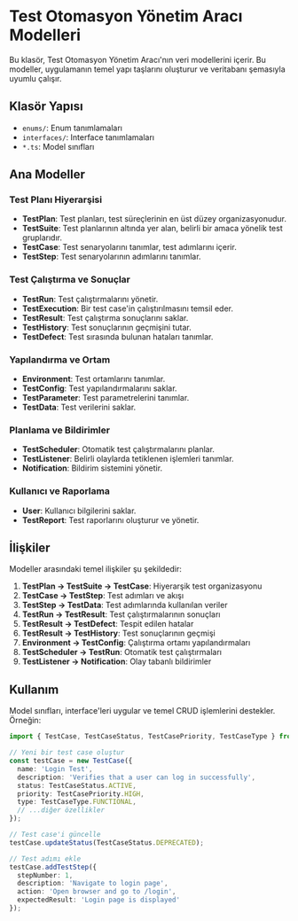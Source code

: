 # Test Otomasyon Yönetim Aracı Modelleri

Bu klasör, Test Otomasyon Yönetim Aracı'nın veri modellerini içerir. Bu modeller, uygulamanın temel yapı taşlarını oluşturur ve veritabanı şemasıyla uyumlu çalışır.

## Klasör Yapısı

- `enums/`: Enum tanımlamaları
- `interfaces/`: Interface tanımlamaları
- `*.ts`: Model sınıfları

## Ana Modeller

### Test Planı Hiyerarşisi

- **TestPlan**: Test planları, test süreçlerinin en üst düzey organizasyonudur.
- **TestSuite**: Test planlarının altında yer alan, belirli bir amaca yönelik test gruplarıdır.
- **TestCase**: Test senaryolarını tanımlar, test adımlarını içerir.
- **TestStep**: Test senaryolarının adımlarını tanımlar.

### Test Çalıştırma ve Sonuçlar

- **TestRun**: Test çalıştırmalarını yönetir.
- **TestExecution**: Bir test case'in çalıştırılmasını temsil eder.
- **TestResult**: Test çalıştırma sonuçlarını saklar.
- **TestHistory**: Test sonuçlarının geçmişini tutar.
- **TestDefect**: Test sırasında bulunan hataları tanımlar.

### Yapılandırma ve Ortam

- **Environment**: Test ortamlarını tanımlar.
- **TestConfig**: Test yapılandırmalarını saklar.
- **TestParameter**: Test parametrelerini tanımlar.
- **TestData**: Test verilerini saklar.

### Planlama ve Bildirimler

- **TestScheduler**: Otomatik test çalıştırmalarını planlar.
- **TestListener**: Belirli olaylarda tetiklenen işlemleri tanımlar.
- **Notification**: Bildirim sistemini yönetir.

### Kullanıcı ve Raporlama

- **User**: Kullanıcı bilgilerini saklar.
- **TestReport**: Test raporlarını oluşturur ve yönetir.

## İlişkiler

Modeller arasındaki temel ilişkiler şu şekildedir:

1. **TestPlan → TestSuite → TestCase**: Hiyerarşik test organizasyonu
2. **TestCase → TestStep**: Test adımları ve akışı
3. **TestStep → TestData**: Test adımlarında kullanılan veriler
4. **TestRun → TestResult**: Test çalıştırmalarının sonuçları
5. **TestResult → TestDefect**: Tespit edilen hatalar
6. **TestResult → TestHistory**: Test sonuçlarının geçmişi
7. **Environment → TestConfig**: Çalıştırma ortamı yapılandırmaları
8. **TestScheduler → TestRun**: Otomatik test çalıştırmaları
9. **TestListener → Notification**: Olay tabanlı bildirimler

## Kullanım

Model sınıfları, interface'leri uygular ve temel CRUD işlemlerini destekler. Örneğin:

```typescript
import { TestCase, TestCaseStatus, TestCasePriority, TestCaseType } from './models';

// Yeni bir test case oluştur
const testCase = new TestCase({
  name: 'Login Test',
  description: 'Verifies that a user can log in successfully',
  status: TestCaseStatus.ACTIVE,
  priority: TestCasePriority.HIGH,
  type: TestCaseType.FUNCTIONAL,
  // ...diğer özellikler
});

// Test case'i güncelle
testCase.updateStatus(TestCaseStatus.DEPRECATED);

// Test adımı ekle
testCase.addTestStep({
  stepNumber: 1,
  description: 'Navigate to login page',
  action: 'Open browser and go to /login',
  expectedResult: 'Login page is displayed'
});
```
